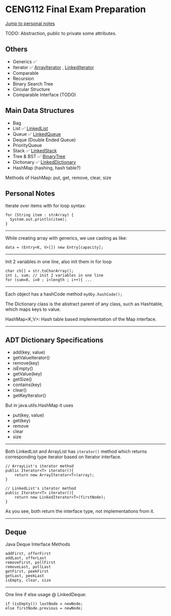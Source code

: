 # CENG112 Final Exam Preparation

[Jump to personal notes](#personal-notes)

TODO: Abstraction, public to private some attributes.

## Others
* Generics ✅
* Iterator ✅ 
[ArrayIterator](/src/datastructures/iterators/ArrayIterator.java) ,
[LinkedIterator](/src/datastructures/iterators/LinkedIterator.java)
* Comparable
* Recursion
* Binary Search Tree
* Circular Structure
* Comparable Interface (TODO)

## Main Data Structures
* Bag
* List ✅ [LinkedList](/src/datastructures/LinkedList.java)
* Queue ✅ [LinkedQueue](/src/datastructures/LinkedQueue.java)
* Deque (Double Ended Queue)
* PriorityQueue
* Stack ✅ [LinkedStack](/src/datastructures/LinkedStack.java)
* Tree & BST ✅ [BinaryTree](/src/datastructures/tree/BinaryTree.java)
* Dictionary ✅ [LinkedDictionary](/src/datastructures/dictionary/LinkedDictionary.java)
* HashMap (hashing, hash table?)

Methods of HashMap: put, get, remove, clear, size


<h2 id="personal-notes">Personal Notes</h2>

Iterate over items with for loop syntax:
```
for (String item : strArray) {
  System.out.println(item);
}
```
<hr>

While creating array with generics, we use casting as like:

`data = (Entry<K, V>[]) new Entry[capacity];`
<hr>

Init 2 variables in one line, also init them in for loop
```
char ch[] = str.toCharArray();
int i, sum; // init 2 variables in one line
for (sum=0, i=0 ; i<length ; i++){ ...
```
<hr>

Each object has a hashCode method `myOby.hashCode();`

The Dictionary class is the abstract parent of any class, 
such as Hashtable, which maps keys to value.

HashMap<K,V>: Hash table based implementation of the Map interface.

<hr>

## ADT Dictionary Specifications
* add(key, value)
* getValueIterator()
* remove(key)
* isEmpty()
* getValue(key)
* getSize()
* contains(key)
* clear()
* getKeyIterator()

But in java.utils.HashMap it uses 
* put(key, value)
* get(key)
* remove 
* clear 
* size

<hr>

Both LinkedList and ArrayList has `iterator()` method 
which returns corresponding type iterator based on 
Iterator interface.
```
// ArrayList's iterator method
public Iterator<T> iterator(){
    return new ArrayIterator<T>(array);
}

// LinkedList's iterator method
public Iterator<T> iterator(){
    return new LinkedIterator<T>(firstNode);
}
```

As you see, both return the interface type, 
not implementations from it.

<hr>

## Deque
Java Deque Interface Methods
```
addFirst, offerFirst
addLast, offerLast
removeFirst, pollFirst
removeLast, pollLast
getFirst, peekFirst
getLast, peekLast
isEmpty, clear, size
```

<hr>

One line if else usage @ LinkedDeque:
```
if (isEmpty()) lastNode = newNode;
else firstNode.previous = newNode;
```